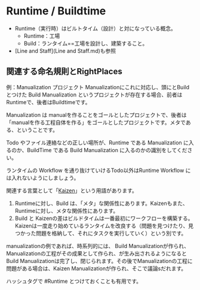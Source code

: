 Runtime / Buildtime
=================================================================
- Runtime（実行時）はビルトタイム（設計）と対になっている概念。
  - Runtime：工場
  - Build：ランタイム==工場を設計し、建築すること。
- [Line and Staff](Line and Staff.md)も参照


関連する命名規則とRightPlaces
-----------------------------------------------------------------
例：Manualization プロジェクト
Manualizationにこれに対応し、頭にとBuildとつけた Build Manualization というプロジェクトが存在する場合、前者はRuntimeで、後者はBuildtimeです。

Manualization は manualを作ることをゴールとしたプロジェクトで、後者は「manualを作る工程自体を作る」をゴールとしたプロジェクトです。メタである、ということです。

Todo やファイル連絡などの正しい場所が、Runtime である Manualization に入るのか、BuildTime である Build Manualization に入るのかの識別をしてください。

ランタイムの Workflow を通り抜けていけるTodo以外はRuntime Workflow には入れないようにしましょう。

関連する言葉として「[Kaizen](/Workflow/Vertical/Kaizen.md)」という用語があります。
1. Runtimeに対し、Build は、「メタ」な関係性にあります。Kaizenもまた、Runtimeに対し、メタな関係性にあります。
2. Build と Kaizenの差はビルドタイムは一番最初にワークフローを構築する。Kaizenは一度走り始めているランタイムを改良する（問題を見つけたり、見つかった問題を格納して、それにタスクを実行していく）という別です。

manualizationの例であれば、時系列的には、 Build Manualizationが作られ、Manualizationの工程がその成果として作られ、が生み出されるようになると Build Manualizationは完了し、閉じられます。その後でManualizationの工程に問題がある場合は、Kaizen Manualizationが作られ、そこで議論sだれます。


ハッシュタグで #Runtime とつけておくことも有用です。
